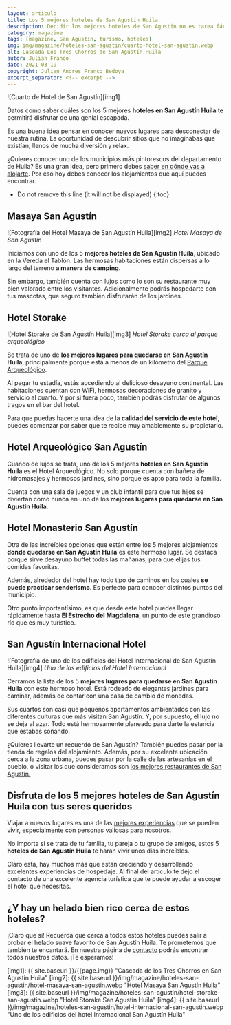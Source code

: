 ```yaml
---
layout: articulo
title: Los 5 mejores hoteles de San Agustín Huila
description: Decidir los mejores hoteles de San Agustín no es tarea fácil 🏨. Con estos 5 hoteles podrás tener una guía excelente. Míralos y escoge tu favorito.
category: magazine
tags: [magazine, San Agustín, turismo, hoteles]
img: img/magazine/hoteles-san-agustin/cuarto-hotel-san-agustin.webp
alt: Cascada Los Tres Chorros de San Agustín Huila
autor: Julian Franco
date: 2021-03-19
copyright: Julian Andres Franco Bedoya
excerpt_separator: <!-- excerpt -->
---
```

![Cuarto de Hotel de San Agustín][img1]

Datos como saber cuáles son los 5 mejores **hoteles en San Agustín Huila** te permitirá disfrutar de una genial escapada.

<!-- excerpt -->

Es una buena idea pensar en conocer nuevos lugares para desconectar de nuestra rutina. La oportunidad de descubrir sitios que no imaginabas que existían, llenos de mucha diversión y relax.

¿Quieres conocer uno de los municipios más pintorescos del departamento de Huila? Es una gran idea, pero primero debes [saber en dónde vas a alojarte](https://www.miviajeporelmundo.com/como-elegir-un-buen-hotel-para-hospedarte). Por eso hoy debes conocer los alojamientos que aquí puedes encontrar.

* Do not remove this line (it will not be displayed)
{:toc}

## Masaya San Agustín

![Fotografía del Hotel Masaya de San Agustín Huila][img2]
*Hotel Masaya de San Agustín*

Iniciamos con uno de los 5 **mejores hoteles de San Agustín Huila**, ubicado en la Vereda el Tablón. Las hermosas habitaciones están dispersas a lo largo del terreno **a manera de camping**.

Sin embargo, también cuenta con lujos como lo son su restaurante muy bien valorado entre los visitantes. Adicionalmente podrás hospedarte con tus mascotas, que seguro también disfrutarán de los jardines.

## Hotel Storake

![Hotel Storake de San Agustín Huila][img3]
*Hotel Storake cerca al parque arqueológico*

Se trata de uno de **los mejores lugares para quedarse en San Agustín Huila**, principalmente porque está a menos de un kilómetro del [Parque Arqueológico](https://gurcoff.com/que-hacer-en-san-agustin/parque-arqueologico-san-agustin-huila/).

Al pagar tu estadía, estás accediendo al delicioso desayuno continental. Las habitaciones cuentan con WiFi, hermosas decoraciones de granito y servicio al cuarto. Y por si fuera poco, también podrás disfrutar de algunos tragos en el bar del hotel.

Para que puedas hacerte una idea de la **calidad del servicio de este hotel**, puedes comenzar por saber que te recibe muy amablemente su propietario.

## Hotel Arqueológico San Agustín

Cuando de lujos se trata, uno de los 5 mejores **hoteles en San Agustín Huila** es el Hotel Arqueológico. No solo porque cuenta con bañera de hidromasajes y hermosos jardines, sino porque es apto para toda la familia.

Cuenta con una sala de juegos y un club infantil para que tus hijos se diviertan como nunca en uno de los **mejores lugares para quedarse en San Agustín Huila**.

## Hotel Monasterio San Agustín

Otra de las increíbles opciones que están entre los 5 mejores alojamientos **donde quedarse en San Agustín Huila** es este hermoso lugar. Se destaca porque sirve desayuno buffet todas las mañanas, para que elijas tus comidas favoritas.

Además, alrededor del hotel hay todo tipo de caminos en los cuales **se puede practicar senderismo**. Es perfecto para conocer distintos puntos del municipio.

Otro punto importantísimo, es que desde este hotel puedes llegar rápidamente hasta **El Estrecho del Magdalena**, un punto de este grandioso río que es muy turístico.

## San Agustín Internacional Hotel

![Fotografía de uno de los edificios del Hotel Internacional de San Agustín Huila][img4]
*Uno de los edificios del Hotel Internacional*

Cerramos la lista de los 5 **mejores lugares para quedarse en San Agustín Huila** con este hermoso hotel. Está rodeado de elegantes jardines para caminar, además de contar con una casa de cambio de monedas.

Sus cuartos son casi que pequeños apartamentos ambientados con las diferentes culturas que más visitan San Agustín. Y, por supuesto, el lujo no se deja al azar. Todo está hermosamente planeado para darte la estancia que estabas soñando.

¿Quieres llevarte un recuerdo de San Agustín? También puedes pasar por la tienda de regalos del alojamiento. Además, por su excelente ubicación cerca a la zona urbana, puedes pasar por la calle de las artesanías en el pueblo, o visitar los que consideramos son [los mejores restaurantes de San Agustín.](https://gurcoff.com/mejores-restaurantes-san-agustin)

## Disfruta de los 5 mejores hoteles de San Agustín Huila con tus seres queridos

Viajar a nuevos lugares  es una de las [mejores experiencias](https://psicologiaymente.com/psicologia/beneficios-psicologicos-viajar) que se pueden vivir, especialmente con personas valiosas para nosotros.

No importa si se trata de tu familia, tu pareja o tu grupo de amigos, estos 5 **hoteles de San Agustín Huila** te harán vivir unos días increíbles.

Claro está, hay muchos más que están creciendo y desarrollando excelentes experiencias de hospedaje. Al final del artículo te dejo el contacto de una excelente agencia turística que te puede ayudar a escoger el hotel que necesitas.

## ¿Y hay un helado bien rico cerca de estos hoteles?

¡Claro que sí! Recuerda que cerca a todos estos hoteles puedes salir a probar el helado suave favorito de San Agustín Huila. Te prometemos que también te encantará. En nuestra página de [contacto]({{site.baseurl}}/contacto/) podrás encontrar todos nuestros datos. ¡Te esperamos!

[img1]: {{ site.baseurl }}/{{page.img}} "Cascada de los Tres Chorros en San Agustín Huila"
[img2]: {{ site.baseurl }}/img/magazine/hoteles-san-agustin/hotel-masaya-san-agustin.webp "Hotel Masaya San Agustín Huila"
[img3]: {{ site.baseurl }}/img/magazine/hoteles-san-agustin/hotel-storake-san-agustin.webp "Hotel Storake San Agustín Huila"
[img4]: {{ site.baseurl }}/img/magazine/hoteles-san-agustin/hotel-internacional-san-agustin.webp "Uno de los edificios del hotel Internacional San Agustín Huila"
